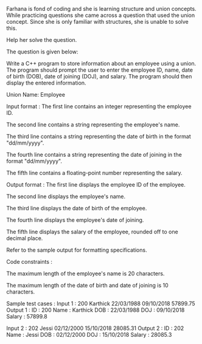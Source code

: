 Farhana is fond of coding and she is learning structure and union concepts. While practicing questions she came across a question that used the union concept. Since she is only familiar with structures, she is unable to solve this. 



Help her solve the question. 



The question is given below:

Write a C++ program to store information about an employee using a union. The program should prompt the user to enter the employee ID, name, date of birth (DOB), date of joining (DOJ), and salary. The program should then display the entered information.



Union Name: Employee

Input format :
The first line contains an integer representing the employee ID.

The second line contains a string representing the employee's name.

The third line contains a string representing the date of birth in the format "dd/mm/yyyy".

The fourth line contains a string representing the date of joining in the format "dd/mm/yyyy".

The fifth line contains a floating-point number representing the salary.

Output format :
The first line displays the employee ID of the employee.

The second line displays the employee's name.

The third line displays the date of birth of the employee.

The fourth line displays the employee's date of joining.

The fifth line displays the salary of the employee, rounded off to one decimal place.



Refer to the sample output for formatting specifications.

Code constraints :

The maximum length of the employee's name is 20 characters.

The maximum length of the date of birth and date of joining is 10 characters.

Sample test cases :
Input 1 :
200
Karthick
22/03/1988
09/10/2018
57899.75
Output 1 :
ID : 200
Name : Karthick
DOB : 22/03/1988
DOJ : 09/10/2018
Salary : 57899.8

Input 2 :
202
Jessi
02/12/2000
15/10/2018
28085.31
Output 2 :
ID : 202
Name : Jessi
DOB : 02/12/2000
DOJ : 15/10/2018
Salary : 28085.3
